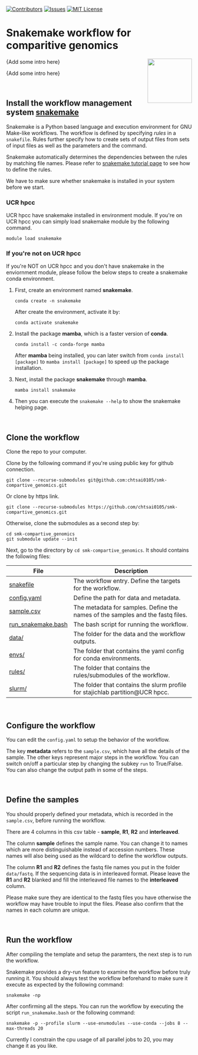 [![Contributors][contributors-shield]][contributors-url]
[![Issues][issues-shield]][issues-url]
[![MIT License][license-shield]][license-url]

[contributors-shield]: https://img.shields.io/github/contributors/chtsai0105/smk-compartive_genomics
[contributors-url]: https://github.com/chtsai0105/smk-compartive_genomics/graphs/contributors
[issues-shield]: https://img.shields.io/github/issues/chtsai0105/smk-compartive_genomics
[issues-url]: https://github.com/chtsai0105/smk-compartive_genomics/issues
[license-shield]: https://img.shields.io/github/license/chtsai0105/smk-compartive_genomics?label=license
[license-url]: https://github.com/chtsai0105/smk-compartive_genomics/blob/master/LICENSE.md

# Snakemake workflow for comparitive genomics
<img align="right" width="120" height="120" src="https://avatars.githubusercontent.com/u/33450111?s=200&v=4">
{Add some intro here}

{Add some intro here}

<br>

## Install the workflow management system [**snakemake**](https://snakemake.readthedocs.io/en/stable/index.html)
Snakemake is a Python based language and execution environment for GNU Make-like workflows.
The workflow is defined by specifying *rules* in a `snakefile`.
Rules further specify how to create sets of output files from sets of input files as well as the parameters and the command.

Snakemake automatically determines the dependencies between the rules by matching file names.
Please refer to [snakemake tutorial page](https://snakemake.readthedocs.io/en/stable/tutorial/basics.html) to see how to define the rules.

We have to make sure whether snakemake is installed in your system before we start.

### UCR hpcc
UCR hpcc have snakemake installed in environment module. If you're on UCR hpcc you can simply load snakemake module by the following command.
```
module load snakemake
```

### If you're not on UCR hpcc
If you're NOT on UCR hpcc and you don't have snakemake in the enviornment module, please follow the below steps to create a snakemake conda environment.
1. First, create an environment named **snakemake**.

    ```
    conda create -n snakemake
    ```

    After create the environment, activate it by:
    
    ```
    conda activate snakemake
    ```

2. Install the package **mamba**, which is a faster version of **conda**. 

    ```
    conda install -c conda-forge mamba
    ```
    
    After **mamba** being installed, you can later switch from `conda install [package]` to `mamba install [package]` to speed up the package installation.

3. Next, install the package **snakemake** through **mamba**.
    
    ```
    mamba install snakemake
    ```
    
4. Then you can execute the `snakemake --help` to show the snakemake helping page.

<br>

## Clone the workflow

Clone the repo to your computer.

Clone by the following command if you're using public key for github connection.

```
git clone --recurse-submodules git@github.com:chtsai0105/smk-compartive_genomics.git
```

Or clone by https link.

```
git clone --recurse-submodules https://github.com/chtsai0105/smk-compartive_genomics.git
```

Otherwise, clone the submodules as a second step by:
```
cd smk-compartive_genomics
git submodule update --init
```

Next, go to the directory by `cd smk-compartive_genomics`. It should contains the following files:

File    |Description
-|-
[snakefile](snakefile)  |The workflow entry. Define the targets for the workflow.
[config.yaml](config.yaml)  |Define the path for data and metadata.
[sample.csv](sample.csv)    |The metadata for samples. Define the names of the samples and the fastq files.
[run_snakemake.bash](run_snakemake.bash)    |The bash script for running the workflow.
[data/](data)   |The folder for the data and the workflow outputs.
[envs/](envs)   |The folder that contains the yaml config for conda environments.
[rules/](rules) |The folder that contains the rules/submodules of the workflow.
[slurm/](https://github.com/chtsai0105/snakemake_profile-slurm/tree/master) |The folder that contains the slurm profile for stajichlab partition@UCR hpcc.

<br>

## Configure the workflow

You can edit the `config.yaml` to setup the behavior of the workflow.

The key **metadata** refers to the `sample.csv`, which have all the details of the sample.
The other keys represent major steps in the workflow. You can switch on/off a particular step by changing the subkey `run` to True/False. You can also change the 
output path in some of the steps.

<br>

## Define the samples

You should properly defined your metadata, which is recorded in the `sample.csv`, before running the workflow.

There are 4 columns in this csv table - **sample**, **R1**, **R2** and **interleaved**.

The column **sample** defines the sample name. You can change it to names which are more distinguishable instead of accession numbers.
These names will also being used as the wildcard to define the workflow outputs.

The column **R1** and **R2** defines the fastq file names you put in the folder `data/fastq`.
If the sequencing data is in interleaved format. Please leave the **R1** and **R2** blanked and fill the interleaved file names to the **interleaved** column.

Please make sure they are identical to the fastq files you have otherwise the workflow may have trouble to input the files.
Please also confirm that the names in each column are unique.

<br>

## Run the workflow

After compiling the template and setup the paramters, the next step is to run the workflow.

Snakemake provides a dry-run feature to examine the workflow before truly running it. You should always test the workflow beforehand to make sure it execute as 
expected by the following command:

```
snakemake -np
```

After confirming all the steps. You can run the workflow by executing the script `run_snakemake.bash` or the following command:

```
snakemake -p --profile slurm --use-envmodules --use-conda --jobs 8 --max-threads 20
```

Currently I constrain the cpu usage of all parallel jobs to 20, you may change it as you like.
